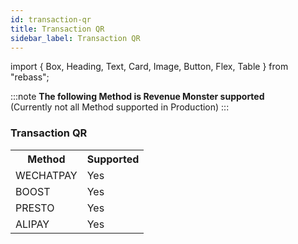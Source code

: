 ```yaml
---
id: transaction-qr
title: Transaction QR
sidebar_label: Transaction QR
---
```


import { Box, Heading, Text, Card, Image, Button, Flex, Table } from "rebass";

:::note
**The following Method is Revenue Monster supported**<br/>
(Currently not all Method supported in Production)
:::

### Transaction QR

<table>
  <tr>
    <th>Method</th>
    <th>Supported</th>
  </tr>
  <tr>
    <td>WECHATPAY</td>
    <td>
     <Card
        sx={{
        backgroundColor: "#87d068",
        color:"white",
        textAlign: "center" 
        }}> Yes
        </Card>
    </td>
  </tr>
   <tr>
    <td>BOOST</td>
  <td>
     <Card
        sx={{
        backgroundColor: "#87d068",
        color:"white",
        textAlign: "center" 
        }}> Yes
        </Card>
    </td>
  </tr>
  <tr>
    <td>PRESTO</td>
    <td>
     <Card
        sx={{
        backgroundColor: "#87d068",
        color:"white",
        textAlign: "center" 
        }}> Yes
        </Card>
    </td>
  </tr>
  <tr>
    <td>ALIPAY</td>
   <td>
     <Card
        sx={{
        backgroundColor: "#87d068",
        color:"white",
        textAlign: "center" 
        }}> Yes
        </Card>
    </td>
  </tr>
</table>
